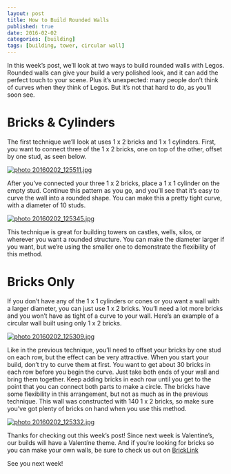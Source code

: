 ```yaml
---
layout: post
title: How to Build Rounded Walls
published: true
date: 2016-02-02
categories: [building]
tags: [building, tower, circular wall]
---
```


In this week’s post, we’ll look at two ways to build rounded walls with Legos.  Rounded walls can give your build a very polished look, and it can add the perfect touch to your scene.  Plus it’s unexpected: many people don’t think of curves when they think of Legos.  But it’s not that hard to do, as you’ll soon see.

# Bricks & Cylinders

The first technique we’ll look at uses 1 x 2 bricks and 1 x 1 cylinders.  First, you want to connect three of the 1 x 2 bricks, one on top of the other, offset by one stud, as seen below.

<a href="http://s63.photobucket.com/user/anellas/media/20160202_125511.jpg.html" target="_blank"><img src="http://i63.photobucket.com/albums/h144/anellas/20160202_125511.jpg" border="0" alt=" photo 20160202_125511.jpg"/></a>

After you’ve connected your three 1 x 2 bricks, place a 1 x 1 cylinder on the empty stud.  Continue this pattern as you go, and you’ll see that it’s easy to curve the wall into a rounded shape.  You can make this a pretty tight curve, with a diameter of 10 studs.

<a href="http://s63.photobucket.com/user/anellas/media/20160202_125345.jpg.html" target="_blank"><img src="http://i63.photobucket.com/albums/h144/anellas/20160202_125345.jpg" border="0" alt=" photo 20160202_125345.jpg"/></a>

This technique is great for building towers on castles, wells, silos, or wherever you want a rounded structure.  You can make the diameter larger if you want, but we’re using the smaller one to demonstrate the flexibility of this method.

# Bricks Only

If you don’t have any of the 1 x 1 cylinders or cones or you want a wall with a larger diameter, you can just use 1 x 2 bricks.  You’ll need a lot more bricks and you won’t have as tight of a curve to your wall.  Here’s an example of a circular wall built using only 1 x 2 bricks.  

<a href="http://s63.photobucket.com/user/anellas/media/20160202_125309.jpg.html" target="_blank"><img src="http://i63.photobucket.com/albums/h144/anellas/20160202_125309.jpg" border="0" alt=" photo 20160202_125309.jpg"/></a>

Like in the previous technique, you’ll need to offset your bricks by one stud on each row, but the effect can be very attractive.  When you start your build, don’t try to curve them at first.  You want to get about 30 bricks in each row before you begin the curve.   Just take both ends of your wall and bring them together.  Keep adding bricks in each row until you get to the point that you can connect both parts to make a circle.  The bricks have some flexibility in this arrangement, but not as much as in the previous technique.  This wall was constructed with 140 1 x 2 bricks, so make sure you’ve got plenty of bricks on hand when you use this method.

<a href="http://s63.photobucket.com/user/anellas/media/20160202_125332.jpg.html" target="_blank"><img src="http://i63.photobucket.com/albums/h144/anellas/20160202_125332.jpg" border="0" alt=" photo 20160202_125332.jpg"/></a>

Thanks for checking out this week’s post!  Since next week is Valentine’s, our builds will have a Valentine theme.  And if you’re looking for bricks so you can make your own walls, be sure to check us out on [BrickLink]( http://www.bricklink.com/store.asp?p=AdobeBrick)

See you next week!
